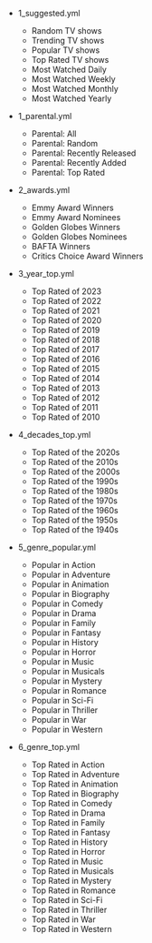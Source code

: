 - 1_suggested.yml
  - Random TV shows
  - Trending TV shows
  - Popular TV shows
  - Top Rated TV shows
  - Most Watched Daily
  - Most Watched Weekly
  - Most Watched Monthly
  - Most Watched Yearly

- 1_parental.yml
  - Parental: All
  - Parental: Random
  - Parental: Recently Released
  - Parental: Recently Added
  - Parental: Top Rated

- 2_awards.yml
  - Emmy Award Winners
  - Emmy Award Nominees
  - Golden Globes Winners
  - Golden Globes Nominees
  - BAFTA Winners
  - Critics Choice Award Winners

- 3_year_top.yml
  - Top Rated of 2023
  - Top Rated of 2022
  - Top Rated of 2021
  - Top Rated of 2020
  - Top Rated of 2019
  - Top Rated of 2018
  - Top Rated of 2017
  - Top Rated of 2016
  - Top Rated of 2015
  - Top Rated of 2014
  - Top Rated of 2013
  - Top Rated of 2012
  - Top Rated of 2011
  - Top Rated of 2010

- 4_decades_top.yml
  - Top Rated of the 2020s
  - Top Rated of the 2010s
  - Top Rated of the 2000s
  - Top Rated of the 1990s
  - Top Rated of the 1980s
  - Top Rated of the 1970s
  - Top Rated of the 1960s
  - Top Rated of the 1950s
  - Top Rated of the 1940s

- 5_genre_popular.yml
  - Popular in Action
  - Popular in Adventure
  - Popular in Animation
  - Popular in Biography
  - Popular in Comedy
  - Popular in Drama
  - Popular in Family
  - Popular in Fantasy
  - Popular in History
  - Popular in Horror
  - Popular in Music
  - Popular in Musicals
  - Popular in Mystery
  - Popular in Romance
  - Popular in Sci-Fi
  - Popular in Thriller
  - Popular in War
  - Popular in Western

- 6_genre_top.yml
  - Top Rated in Action
  - Top Rated in Adventure
  - Top Rated in Animation
  - Top Rated in Biography
  - Top Rated in Comedy
  - Top Rated in Drama
  - Top Rated in Family
  - Top Rated in Fantasy
  - Top Rated in History
  - Top Rated in Horror
  - Top Rated in Music
  - Top Rated in Musicals
  - Top Rated in Mystery
  - Top Rated in Romance
  - Top Rated in Sci-Fi
  - Top Rated in Thriller
  - Top Rated in War
  - Top Rated in Western
